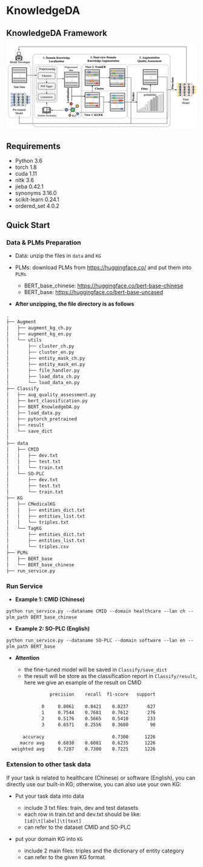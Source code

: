 # KnowledgeDA

## KnowledgeDA Framework

![KnowledgeDA](img/KnowledgeDA_framework_v3.png)

## Requirements

* Python 3.6
* torch 1.8
* cuda 1.11
* nltk 3.6
* jieba  0.42.1
* synonyms 3.16.0
* scikit-learn 0.24.1
* ordered_set 4.0.2


## Quick Start

### Data & PLMs Preparation

* Data: unzip the files in `data` and  `KG`
* PLMs: download PLMs from https://huggingface.co/ and put them into `PLMs`

  * BERT_base_chinese: https://huggingface.co/bert-base-chinese
  * BERT_base: https://huggingface.co/bert-base-uncased

* **After unzipping, the file directory is as follows**

 ```
 .
 ├── Augment
 │   ├── augment_kg_ch.py
 │   ├── augment_kg_en.py
 │   └── utils
 │       ├── cluster_ch.py
 │       ├── cluster_en.py
 │       ├── entity_mask_ch.py
 │       ├── entity_mask_en.py
 │       ├── file_handler.py
 │       ├── load_data_ch.py
 │       └── load_data_en.py
 ├── Classify
 │   ├── aug_quality_assessment.py
 │   ├── bert_classification.py
 │   ├── BERT_KnowledgeDA.py
 │   ├── load_data.py
 │   ├── pytorch_pretrained
 │   ├── result
 │   └── save_dict
 │
 ├── data
 │   ├── CMID
 │   │   ├── dev.txt
 │   │   ├── test.txt
 │   │   └── train.txt
 │   └── SO-PLC
 │       ├── dev.txt
 │       ├── test.txt
 │       └── train.txt
 ├── KG
 │   ├── CMedicalKG
 │   │   ├── entities_dict.txt
 │   │   ├── entities_list.txt
 │   │   └── triples.txt
 │   └── TagKG
 │       ├── entities_dict.txt
 │       ├── entities_list.txt
 │       └── triples.csv
 ├── PLMs
 │   ├── BERT_base
 │   └── BERT_base_chinese
 ├── run_service.py

 ```


### Run Service

* **Example 1: CMID (Chinese)**

```
python run_service.py --dataname CMID --domain healthcare --lan ch --plm_path BERT_base_chinese
```

* **Example 2: SO-PLC (English)**

```
python run_service.py --dataname SO-PLC --domain software --lan en --plm_path BERT_base
```

* **Attention**

  * the fine-tuned model will be saved in `Classify/save_dict`
  * the result will be store as the classification report in `Classify/result`, here we give an example of the result on CMID

```
                precision    recall  f1-score   support

             0     0.8061    0.8421    0.8237       627
             1     0.7544    0.7681    0.7612       276
             2     0.5176    0.5665    0.5410       233
             3     0.6571    0.2556    0.3680        90

      accuracy                         0.7300      1226
     macro avg     0.6838    0.6081    0.6235      1226
  weighted avg     0.7287    0.7300    0.7225      1226
```

### Extension to other task data

If your task is related to healthcare (Chinese) or software (English), you can directly use our built-in KG; otherwise, you can also use your own KG:

* Put your task data into data
  * include 3 txt files: train, dev and test datasets
  * each row in train.txt and dev.txt should be like: `[id]\t[label]\t[text]`
  * can refer to the dataset CMID and SO-PLC
  
* put your domain KG into `KG`
  * include 2 main files: triples and the dictionary of entity category
  * can refer to the given KG format
  

